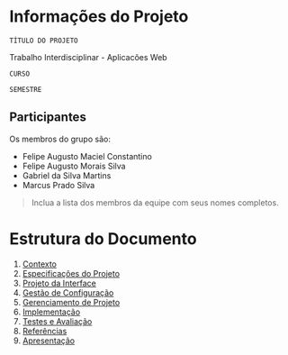 # Informações do Projeto
`TÍTULO DO PROJETO`  

Trabalho Interdisciplinar - Aplicacões Web

`CURSO`

`SEMESTRE`

## Participantes

Os membros do grupo são: 
- Felipe Augusto Maciel Constantino
- Felipe Augusto Morais Silva
- Gabriel da Silva Martins
- Marcus Prado Silva

> Inclua a lista dos membros da equipe com seus nomes completos.

# Estrutura do Documento

1. [Contexto](1-Contexto.md)
2. [Especificações do Projeto](2-Especificação.md)
3. [Projeto da Interface](3-Interface.md)
4. [Gestão de Configuração](4-Gestão-Configuração.md)
5. [Gerenciamento de Projeto](5-Gerenciamento-Projeto.md)
6. [Implementação](6-Implementação.md)
7. [Testes e Avaliação](7-Testes.md)
8. [Referências](8-Referências.md)
9. [Apresentação](9-Apresentação.md)
